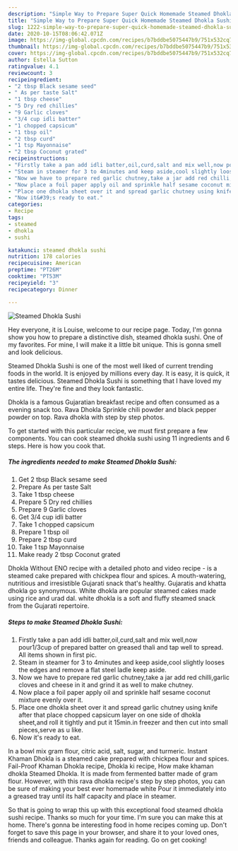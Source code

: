 ```yaml
---
description: "Simple Way to Prepare Super Quick Homemade Steamed Dhokla Sushi"
title: "Simple Way to Prepare Super Quick Homemade Steamed Dhokla Sushi"
slug: 1222-simple-way-to-prepare-super-quick-homemade-steamed-dhokla-sushi
date: 2020-10-15T08:06:42.071Z
image: https://img-global.cpcdn.com/recipes/b7bddbe5075447b9/751x532cq70/steamed-dhokla-sushi-recipe-main-photo.jpg
thumbnail: https://img-global.cpcdn.com/recipes/b7bddbe5075447b9/751x532cq70/steamed-dhokla-sushi-recipe-main-photo.jpg
cover: https://img-global.cpcdn.com/recipes/b7bddbe5075447b9/751x532cq70/steamed-dhokla-sushi-recipe-main-photo.jpg
author: Estella Sutton
ratingvalue: 4.1
reviewcount: 3
recipeingredient:
- "2 tbsp Black sesame seed"
- " As per taste Salt"
- "1 tbsp cheese"
- "5 Dry red chillies"
- "9 Garlic cloves"
- "3/4 cup idli batter"
- "1 chopped capsicum"
- "1 tbsp oil"
- "2 tbsp curd"
- "1 tsp Mayonnaise"
- "2 tbsp Coconut grated"
recipeinstructions:
- "Firstly take a pan add idli batter,oil,curd,salt and mix well,now pour1/3cup of prepared batter on greased thali and tap well to spread. All items shown in first pic."
- "Steam in steamer for 3 to 4minutes and keep aside,cool slightly looses the edges and remove a flat steel ladle keep aside."
- "Now we have to prepare red garlic chutney,take a jar add red chilli,garlic cloves and cheese in it and grind it as well to make chutney."
- "Now place a foil paper apply oil and sprinkle half sesame coconut mixture evenly over it."
- "Place one dhokla sheet over it and spread garlic chutney using knife after that place chopped capsicum layer on one side of dhokla sheet,and roll it tightly and put it 15min.in freezer and then cut into small pieces,serve as u like."
- "Now it&#39;s ready to eat."
categories:
- Recipe
tags:
- steamed
- dhokla
- sushi

katakunci: steamed dhokla sushi 
nutrition: 178 calories
recipecuisine: American
preptime: "PT26M"
cooktime: "PT53M"
recipeyield: "3"
recipecategory: Dinner

---
```



![Steamed Dhokla Sushi](https://img-global.cpcdn.com/recipes/b7bddbe5075447b9/751x532cq70/steamed-dhokla-sushi-recipe-main-photo.jpg)

Hey everyone, it is Louise, welcome to our recipe page. Today, I'm gonna show you how to prepare a distinctive dish, steamed dhokla sushi. One of my favorites. For mine, I will make it a little bit unique. This is gonna smell and look delicious.

Steamed Dhokla Sushi is one of the most well liked of current trending foods in the world. It is enjoyed by millions every day. It is easy, it is quick, it tastes delicious. Steamed Dhokla Sushi is something that I have loved my entire life. They're fine and they look fantastic.

Dhokla is a famous Gujaratian breakfast recipe and often consumed as a evening snack too. Rava Dhokla Sprinkle chili powder and black pepper powder on top. Rava dhokla with step by step photos.


To get started with this particular recipe, we must first prepare a few components. You can cook steamed dhokla sushi using 11 ingredients and 6 steps. Here is how you cook that.

<!--inarticleads1-->

##### The ingredients needed to make Steamed Dhokla Sushi:

1. Get 2 tbsp Black sesame seed
1. Prepare  As per taste Salt
1. Take 1 tbsp cheese
1. Prepare 5 Dry red chillies
1. Prepare 9 Garlic cloves
1. Get 3/4 cup idli batter
1. Take 1 chopped capsicum
1. Prepare 1 tbsp oil
1. Prepare 2 tbsp curd
1. Take 1 tsp Mayonnaise
1. Make ready 2 tbsp Coconut grated


Dhokla Without ENO recipe with a detailed photo and video recipe - is a steamed cake prepared with chickpea flour and spices. A mouth-watering, nutritious and irresistible Gujarati snack that&#39;s healthy. Gujaratis and khatta dhokla go synonymous. White dhokla are popular steamed cakes made using rice and urad dal. white dhokla is a soft and fluffy steamed snack from the Gujarati repertoire. 

<!--inarticleads2-->

##### Steps to make Steamed Dhokla Sushi:

1. Firstly take a pan add idli batter,oil,curd,salt and mix well,now pour1/3cup of prepared batter on greased thali and tap well to spread. All items shown in first pic.
1. Steam in steamer for 3 to 4minutes and keep aside,cool slightly looses the edges and remove a flat steel ladle keep aside.
1. Now we have to prepare red garlic chutney,take a jar add red chilli,garlic cloves and cheese in it and grind it as well to make chutney.
1. Now place a foil paper apply oil and sprinkle half sesame coconut mixture evenly over it.
1. Place one dhokla sheet over it and spread garlic chutney using knife after that place chopped capsicum layer on one side of dhokla sheet,and roll it tightly and put it 15min.in freezer and then cut into small pieces,serve as u like.
1. Now it&#39;s ready to eat.


In a bowl mix gram flour, citric acid, salt, sugar, and turmeric. Instant Khaman Dhokla is a steamed cake prepared with chickpea flour and spices. Fail-Proof Khaman Dhokla recipe, Dhokla ki recipe, How make khaman dhokla Steamed Dhokla. It is made from fermented batter made of gram flour. However, with this rava dhokla recipe&#39;s step by step photos, you can be sure of making your best ever homemade white Pour it immediately into a greased tray until its half capacity and place in steamer. 

So that is going to wrap this up with this exceptional food steamed dhokla sushi recipe. Thanks so much for your time. I'm sure you can make this at home. There's gonna be interesting food in home recipes coming up. Don't forget to save this page in your browser, and share it to your loved ones, friends and colleague. Thanks again for reading. Go on get cooking!
